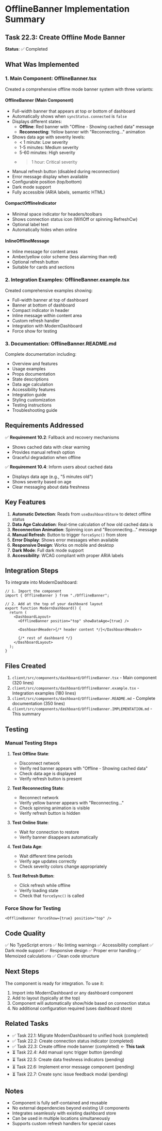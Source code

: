 # OfflineBanner Implementation Summary

## Task 22.3: Create Offline Mode Banner

**Status**: ✅ Completed

## What Was Implemented

### 1. Main Component: OfflineBanner.tsx

Created a comprehensive offline mode banner system with three variants:

#### OfflineBanner (Main Component)

- Full-width banner that appears at top or bottom of dashboard
- Automatically shows when `syncStatus.connected` is `false`
- Displays different states:
  - **Offline**: Red banner with "Offline - Showing cached data" message
  - **Reconnecting**: Yellow banner with "Reconnecting..." animation
- Shows data age with severity levels:
  - < 1 minute: Low severity
  - 1-5 minutes: Medium severity
  - 5-60 minutes: High severity
  - > 1 hour: Critical severity
- Manual refresh button (disabled during reconnection)
- Error message display when available
- Configurable position (top/bottom)
- Dark mode support
- Fully accessible (ARIA labels, semantic HTML)

#### CompactOfflineIndicator

- Minimal space indicator for headers/toolbars
- Shows connection status icon (WifiOff or spinning RefreshCw)
- Optional label text
- Automatically hides when online

#### InlineOfflineMessage

- Inline message for content areas
- Amber/yellow color scheme (less alarming than red)
- Optional refresh button
- Suitable for cards and sections

### 2. Integration Examples: OfflineBanner.example.tsx

Created comprehensive examples showing:

- Full-width banner at top of dashboard
- Banner at bottom of dashboard
- Compact indicator in header
- Inline message within content area
- Custom refresh handler
- Integration with ModernDashboard
- Force show for testing

### 3. Documentation: OfflineBanner.README.md

Complete documentation including:

- Overview and features
- Usage examples
- Props documentation
- State descriptions
- Data age calculation
- Accessibility features
- Integration guide
- Styling customization
- Testing instructions
- Troubleshooting guide

## Requirements Addressed

✅ **Requirement 10.2**: Fallback and recovery mechanisms

- Shows cached data with clear warning
- Provides manual refresh option
- Graceful degradation when offline

✅ **Requirement 10.4**: Inform users about cached data

- Displays data age (e.g., "5 minutes old")
- Shows severity based on age
- Clear messaging about data freshness

## Key Features

1. **Automatic Detection**: Reads from `useDashboardStore` to detect offline status
2. **Data Age Calculation**: Real-time calculation of how old cached data is
3. **Reconnection Animation**: Spinning icon and "Reconnecting..." message
4. **Manual Refresh**: Button to trigger `forceSync()` from store
5. **Error Display**: Shows error messages when available
6. **Responsive Design**: Works on mobile and desktop
7. **Dark Mode**: Full dark mode support
8. **Accessibility**: WCAG compliant with proper ARIA labels

## Integration Steps

To integrate into ModernDashboard:

```tsx
// 1. Import the component
import { OfflineBanner } from "./OfflineBanner";

// 2. Add at the top of your dashboard layout
export function ModernDashboard() {
  return (
    <DashboardLayout>
      <OfflineBanner position="top" showDataAge={true} />

      <DashboardHeader>{/* header content */}</DashboardHeader>

      {/* rest of dashboard */}
    </DashboardLayout>
  );
}
```

## Files Created

1. `client/src/components/dashboard/OfflineBanner.tsx` - Main component (320 lines)
2. `client/src/components/dashboard/OfflineBanner.example.tsx` - Integration examples (180 lines)
3. `client/src/components/dashboard/OfflineBanner.README.md` - Complete documentation (350 lines)
4. `client/src/components/dashboard/OfflineBanner.IMPLEMENTATION.md` - This summary

## Testing

### Manual Testing Steps

1. **Test Offline State**:
   - Disconnect network
   - Verify red banner appears with "Offline - Showing cached data"
   - Check data age is displayed
   - Verify refresh button is present

2. **Test Reconnecting State**:
   - Reconnect network
   - Verify yellow banner appears with "Reconnecting..."
   - Check spinning animation is visible
   - Verify refresh button is hidden

3. **Test Online State**:
   - Wait for connection to restore
   - Verify banner disappears automatically

4. **Test Data Age**:
   - Wait different time periods
   - Verify age updates correctly
   - Check severity colors change appropriately

5. **Test Refresh Button**:
   - Click refresh while offline
   - Verify loading state
   - Check that `forceSync()` is called

### Force Show for Testing

```tsx
<OfflineBanner forceShow={true} position="top" />
```

## Code Quality

✅ No TypeScript errors
✅ No linting warnings
✅ Accessibility compliant
✅ Dark mode support
✅ Responsive design
✅ Proper error handling
✅ Memoized calculations
✅ Clean code structure

## Next Steps

The component is ready for integration. To use it:

1. Import into ModernDashboard or any dashboard component
2. Add to layout (typically at the top)
3. Component will automatically show/hide based on connection status
4. No additional configuration required (uses dashboard store)

## Related Tasks

- ✅ Task 22.1: Migrate ModernDashboard to unified hook (completed)
- ✅ Task 22.2: Create connection status indicator (completed)
- ✅ Task 22.3: Create offline mode banner (completed) ← **This task**
- ⏳ Task 22.4: Add manual sync trigger button (pending)
- ⏳ Task 22.5: Create data freshness indicators (pending)
- ⏳ Task 22.6: Implement error message component (pending)
- ⏳ Task 22.7: Create sync issue feedback modal (pending)

## Notes

- Component is fully self-contained and reusable
- No external dependencies beyond existing UI components
- Integrates seamlessly with existing dashboard store
- Can be used in multiple locations simultaneously
- Supports custom refresh handlers for special cases
